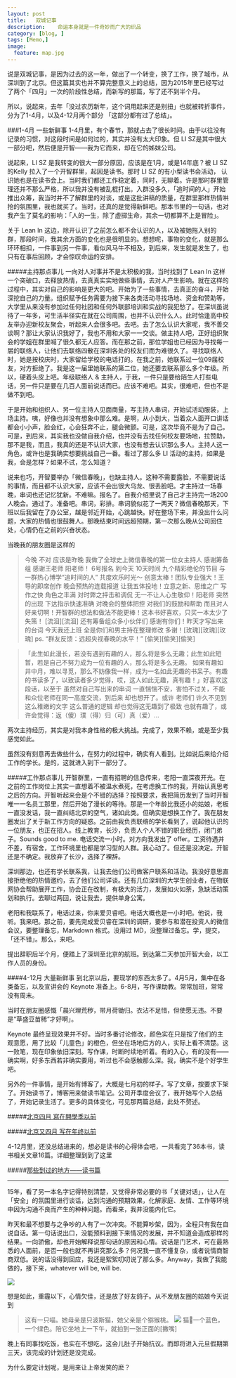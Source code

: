 ```yaml
---
layout: post  
title:   双城记事
description:    命运本身就是一件奇妙而广大的织品
category: [blog, ]  
tags: [Memo,]  
image:
  feature: map.jpg
---
```


说是双城记事，是因为过去的这一年，做出了一个转变，换了工作，换了城市，从深圳到了北京。但这篇其实也并不算完整意义上的总结，因为2015年里已经写过了两个「四月」一次的阶段性总结，而新写的那篇，写了还不到半个月。

所以，说起来，去年「没过农历新年，这个词用起来还是别扭」也就被转折事件，分为了1-4月，以及4-12月两个部分 「这部分都有过了总结」。

###1-4月 一些新鲜事
1-4月里，有个春节，那就占去了很长时间。由于以往没有记录的习惯，对这段时间是如何过的，其实并没有太大印象。但 LI SZ是其中很大一部分吧，然后便是开智——我为它而来，却在它的姊妹公司。
 
说起来，LI SZ 是我转变的很大一部分原因，应该是在1月，或是14年底？被 LI SZ 的Kelly 拉入了一个开智群里，起因是读书。那时 LI SZ 的有小型读书会活动， 认识她也是在读书会上。当时我们都还工作稳定着，同时，无聊着。许是那时群里管理还并不那么严格，所以我并没有被乱棍打出。入群没多久，「追时间的人」开始推出众筹，我当时并不了解群里的对谈，或是这批讲稿的质量，在群里那样热情哄抢的氛围里，我也就买了。当时，还真的是觉得新鲜吧。那本书里的一句话，也对我产生了莫名的影响：「人的一生，除了虚掷生命，其余一切都算不上是冒险」。

关于 Lean In 这边，除开认识了之前怎么都不会认识的人，以及被她拖入别的群，那段时间，我其余方面的变化也是很明显的。想想呢，事物的变化，就是那么环环相扣，一件事到另一件事，看似风马牛不相及，到后来，发生就是发生了，也只有在事后回顾，才会惊叹命运的安排。

#####主持那点事儿
一向对人对事并不是太积极的我，当时找到了 Lean In 这样一个突破口，去释放热情，去真真实实地做些事情，去对人产生影响。就在这样的过程中，其实对自己的影响是更大的吧。开始为了一些事情，去真正的奋斗，开始深挖自己的力量。组织赋予任务需要为接下来各类活动寻找场地、资金和赞助等，大学里从来没有参加过任何社团和任何外联部培训和实战的我犯愁了。在深圳虽说待了一年多，可生活半径实在就在公司周围，也并不认识什么人。此时恰逢高中校友举办迎新校友聚会，听起来人会很多吧。去吧。去了怎么认识大家呢，我不善交谈啊？那让大家认识我好了，我也不用和大家一一交谈。做主持人吧，正好组织聚会的学姐在群里喊了很久都无人应答。而在那之前，那位学姐也已经因为寻找每一届的联络人，让他们去联络四散在深圳各处的校友们而为难很久了。寻找联络人时，她是按校庆时，大家留给学校的电话打的。在我之前，她联系过一位09届校友，对方拒绝了。我是这一届里她联系的第二位，她还要去联系那么多个年级。所以，硬着头皮上吧。年级联络人 & 主持人，于我，一件只是要给陌生人打些电话，另一件只是要在几百人面前说话而已。应该不难吧。其实，很难吧，但也不是做不到吧。

于是开始和组织人、另一位主持人见面商量，写主持人串词，开始试活动服装，上场主持。咦，好像也并没有想象中那么难。是啊，从小到大，当着众人面开口讲话都会小小声，脸会红，心会狂奔不止，腿会微颤。可是，这次毕竟不是为了自己。可是，到后来，其实我也没做自我介绍，也并没有去找任何校友要场地，拉赞助，那不是我，而且，我真的还是不认识大家，也没有想去认识那么多人。主持人这一角色，或许也是我确实想要挑战自己一番。看过了那么多 LI 活动的主持，如果是我，会是怎样？如果不试，怎么知道？

说来也巧，开智要举办「微信春晚」，也缺主持人。这种不需要露脸，不需要说话的事情，而且都不认识大家，应该不会出很大乌龙、很丢脸吧。才主持过一场春晚，串词也还记忆犹新。不难嘛。报名了。自我介绍里说了自己才主持完一场200人晚会。通过了。准备吧。串词，彩排。串词貌似花了一两天？微信春晚那天，下班以后我留在了办公室，越是邻近开始，心跳越快。好在整场下来，并没出什么问题，大家的热情也很鼓舞人。那晚结束时间远超预期，第一次那么晚从公司回住处，心情仍在之前的兴奋状态。

当晚我的朋友圈是这样的

> 今晚 不对 应该是昨晚 我做了全球史上微信春晚的第一位女主持人 感谢筹备组 感谢王老师 阳老师！ 6号报名 到今天 10天时间 九个精彩绝伦的节目 与一群热心博学“追时间的人” 共度欢乐时光～  创意太棒！团队专业强大！王导的即席创作 晚会预热的连载报道 让我五体投地！立意之新、思维之广 写作之快 角色之丰满 对时弊之抨击和调侃 无一不让人心生敬仰！阳老师 突然的出现 下达指示快速准确  对晚会的整体把控 对我们的鼓励和帮助  而且对人好亲切啊！开智群的想法和做法不能更棒！这本书好喜欢，只买一本太少了 失策！ [流泪][流泪] 还有筹备组众多小伙伴们 感谢有你们！昨天才写出来的台词 今天我还上班 全是你们和男主持在整理修改 多谢！[玫瑰][玫瑰][玫瑰] ps. “群友反馈：远超央视春晚的水平！” [偷笑][偷笑][偷笑]

> 「此生如此漫长，若没有遇到有趣的人，那么将是多么无趣；此生如此短暂，若是自己不努力成为一位有趣的人，那么将是多么无趣。
如果有趣如井中月，难以寻觅，那么不妨像我一样，成为一名如此无趣的书呆子。有趣的书读多了，以致读者多少觉得，哎，这人如此无趣，真有趣！」好喜欢这段话，以至于 虽然对自己写出来的串词 一直惴惴不安，害怕不过关，不能和众位老师在同一高度交流，到后来 却也想开了。或许 老师们 许久不见到这么稚嫩的文字 这么普通的逻辑  却也觉得这无趣到了极致 也就有趣了，或许会觉得：返（傻）璞（得）归（可）真（爱）… 

两次主持经历，其实是对我本身性格的极大挑战。完成了，效果不赖，或是至少我感觉如此。

虽然没有刻意再去做些什么，在努力的过程中，确实有人看到。比如说后来给介绍工作的学长。是的，这就进入到下一部分了。

#####工作那点事儿
开智群里，一直有招聘的信息传来，老阳一直深夜开光。在之前的工作岗位上其实一直想着不被温水煮死，在考虑换工作的我，开始认真思考之后的方向。开智听起来会是个不错的选择？按照要求，我把简历发到了当时开智唯一一名员工那里，然后开始了漫长的等待。那是一个年龄比我还小的姑娘，老板一直没发话，我一直纠结北京的空气，诸如此类。但确实是想换工作了。我在朋友圈发出了关于新工作方向的疑惑。之前由我负责联络的学长看到了，说起他认识的一位朋友，也正在招人。线上教育，长沙，负责人个人不错的职业经历，闭门弟子。Sounds good to me. 电话交流一小时。对方向我发出了 offer。工资待遇并不差，有宿舍，工作环境里也都是学习型的人群。我心动了。但还是没决定。开智还是不确定。我放弃了长沙，选择了裸辞。

深圳那边，也还有学长联系我，让我去他们公司做客户联系和活动。我没好意思直接拒绝他的热情邀约，去了他们公司详谈。还有几位深圳的大学生创业者，在物联网协会帮助展开工作，协会正在改制，有极大的活力，发展如火如荼，急缺活动策划和执行。去聊过两回，说让我去，提供单身公寓。

老阳和我联系了，电话过来，你来爱贝睿吧。电话大概也是一小时吧。他说，我听。我来吧。那之前，要先完成爱贝睿在深圳的调研，要参与和潜在投资人的微信会议，要整理备忘，Markdown 格式。没用过 MD，没整理过备忘。学，提交，「还不错」。那么，来吧。

提出辞职后半个月，便踏上了深圳至北京的航班。到达第二天参加开智大会，以工作人员的身份。

####4-12月 大量新鲜事
到北京以后，要现学的东西太多了。4月5月，集中在各类备忘，以及宣讲会的 Keynote 准备上。6-8月，写作课助教。常常加班，常常没有周末。

当时在朋友圈感慨「晨兴理荒秽，带月荷锄归。衣沾不足惜，但使愿无违。不要是“草盛豆苗稀”才好啊」。

Keynote 最终呈现效果并不好。当时多番讨论修改，颜色实在只是按了他们的主观意愿，用了比较「儿童色」的橙色，但坐在场地后方的人，实际上看不清楚。这一败笔，现在印象依旧深刻。写作课，时断时续地听着。有的入心，有的没有——确实啊，好多东西若非确实要用，听过也不会感触那么深。我，确实不是个好学生吧。

另外的一件事情，是开始有博客了，大概是七月初的样子。写了文章，按要求下架了。开始读书了，博客用来做读书笔记。公司开季度会议了，我开始写个人总结了，开始记录生活了。更多的具体变化，可见那两篇总结，此处不赘述。

#####[北京四月 寫在開學季以前](http://biqin.me/blog/Review-In-PK/)

#####[北京又四月 写在年终以前](http://biqin.me/blog/Review-in-BJ/)

4-12月里，还没总结进来的，想必是读书的心得体会吧，一共看完了36本书，读书相关文章16篇。详细整理到到了这里

#####[那些到过的地方——读书篇](http://biqin.me/blog/Places-Books/)

***

15年，看了另一本名字记得特别清楚，又觉得非常必要的书「关键对话」，让人在「安全」的氛围里进行谈话，达到沟通的预期效果，化解家庭、友情、工作等环境中因为沟通不良而产生的种种问题。而看来，我并没能内化它。

昨天和最不想要与之争吵的人有了一次冲突。不能算吵架，因为，全程只有我在自说自话。第一句话说出口，没能预料到接下来情况的发展，并不知道会造成那样的结果。一向骄傲，却也开始解释说那句话的原因和心情。说话是门艺术，可在最熟悉的人面前，是否一般也就不再讲究那么多？何况我一直不懂复杂，或者说情商智商双低。说的话没得到回应，我还是絮絮叨叨说了那么多。Anyway，我做了我能做的，接下来，whatever will be, will be.

![](http://7xp8y1.com1.z0.glb.clouddn.com/WeChat_1451750210.jpeg)

想是如此，重霾以下，心情欠佳，还是放了好友鸽子。从不发朋友圈的姑娘今天说到

> 这有一只喵。她母亲是只波斯猫，她父亲是个猕猴桃。
> ![](http://7xp8y1.com1.z0.glb.clouddn.com/WeChat_1451749784.jpeg)
> 猫👀一个蓝色，一个绿色。陪它坐地上一下午，就拍到一张正面的[撇嘴]

晚上有同事找吃饭，也实在不想吃，这会儿肚子开始抗议。而即将进入元旦假期第三天，该完成的计划还是没完成。

为什么要定计划呢，是用来让上帝发笑的麽？
